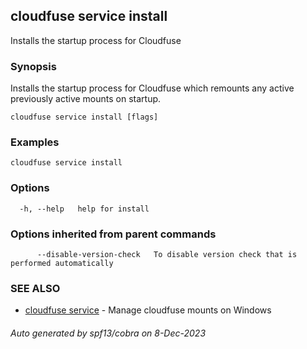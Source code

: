 ## cloudfuse service install

Installs the startup process for Cloudfuse

### Synopsis

Installs the startup process for Cloudfuse which remounts any active previously active mounts on startup.

```
cloudfuse service install [flags]
```

### Examples

```
cloudfuse service install
```

### Options

```
  -h, --help   help for install
```

### Options inherited from parent commands

```
      --disable-version-check   To disable version check that is performed automatically
```

### SEE ALSO

* [cloudfuse service](cloudfuse_service.md)	 - Manage cloudfuse mounts on Windows

###### Auto generated by spf13/cobra on 8-Dec-2023
